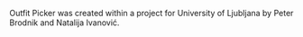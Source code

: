 Outfit Picker was created within a project for University of Ljubljana by Peter Brodnik and Natalija Ivanović.
